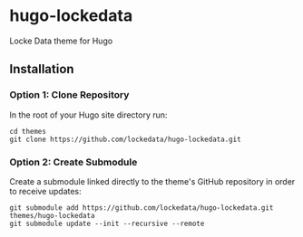 # hugo-lockedata
Locke Data theme for Hugo

## Installation

### Option 1: Clone Repository
In the root of your Hugo site directory run:

```console
cd themes
git clone https://github.com/lockedata/hugo-lockedata.git
```

### Option 2: Create Submodule
Create a submodule linked directly to the theme's GitHub repository in order to receive updates:

```console
git submodule add https://github.com/lockedata/hugo-lockedata.git themes/hugo-lockedata
git submodule update --init --recursive --remote
```
